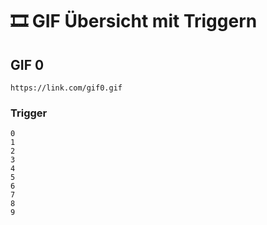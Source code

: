 # 🎞️ GIF Übersicht mit Triggern

## GIF 0

```text
https://link.com/gif0.gif
```
### Trigger
```text
0
1
2
3
4
5
6
7
8
9

